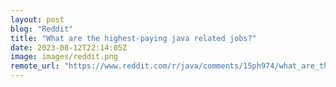 ```yaml
---
layout: post
blog: "Reddit"
title: "What are the highest-paying java related jobs?"
date: 2023-08-12T22:14:05Z
image: images/reddit.png
remote_url: "https://www.reddit.com/r/java/comments/15ph974/what_are_the_highestpaying_java_related_jobs/"
---
```

